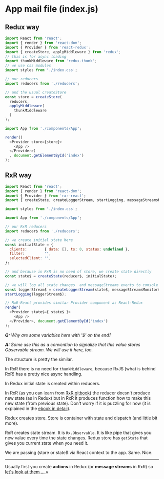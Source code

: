 # App mail file (index.js)

## Redux way

```javascript
import React from 'react';
import { render } from 'react-dom';
import { Provider } from 'react-redux';
import { createStore, applyMiddleware } from 'redux';
// this is for async loading
import thunkMiddleware from 'redux-thunk';
// we use css modules
import styles from './index.css';

// our reducers
import reducers from './reducers';

// and the usual createStore
const store = createStore(
  reducers,
  applyMiddleware(
    thunkMiddleware
  )
);

import App from './components/App';

render((
  <Provider store={store}>
    <App />
  </Provider>)
  , document.getElementById('index')
);
```

## RxR way

```javascript
import React from 'react';
import { render } from 'react-dom';
import { Provider } from 'rxr-react';
import { createState, createLoggerStream, startLogging, messageStreamsMonitor$ } from 'rxr';

import styles from './index.css';

import App from './components/App';

// our RxR reducers
import reducer$ from './reducers';

// we create initial state here
const initialState = {
  clients:        { data: [], ts: 0, status: undefined },
  filter:         '',
  selectedClient: '',
};

// and because in RxR is no need of store, we create state directly
const state$ = createState(reducer$, initialState);

// we will log all state changes  and messageStreams events to console
const loggerStream$ = createLoggerStream(state$, messageStreamsMonitor$);
startLogging(loggerStream$);

// RxR-React provides similar Provider component as React-Redux
render(
  <Provider state$={ state$ }>
    <App />
  </Provider>, document.getElementById('index')
);

```

_**Q:** Why are some variables here with '$' on the end?_

_**A:** Some use this as a convention to signalize that this value stores Observable stream. We will use it here, too._

The structure is pretty the similar.

In RxR there is no need for `thunkMiddleware`, because RxJS (what is behind RxR) has a pretty nice async handling.

In Redux initial state is created within reducers.

In RxR (as you can learn from [RxR gitbook](https://dacz.github.io/rxr/)) the reducer doesn't produce new state (as in Redux) but in RxR it produces function how to make this new state (from previous state). Don't worry if it is puzzling for now (it is explained in the [ebook in detail](https://dacz.github.io/rxr/)).

Redux creates store. Store is container with state and dispatch (and little bit more).

RxR creates state stream. It is `Rx.Observable`. It is like pipe that gives you new value every time the state changes. Redux store has `getState` that gives you current state when you need it.

We are passing (store or state$ via React context to the app. Same. Nice.

---

Usually first you create **actions** in Redux (or **message streams** in RxR) so [let's look at them ... &raquo;](./actions.md)
